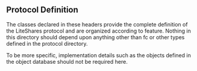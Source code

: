 Protocol Definition 
--------------------

The classes declared in these headers provide the complete definition of the 
LiteShares protocol and are organized according to feature.   Nothing in this
directory should depend upon anything other than fc or other types defined
in the protocol directory.  

To be more specific, implementation details such as the objects defined in
the object database should not be required here.
